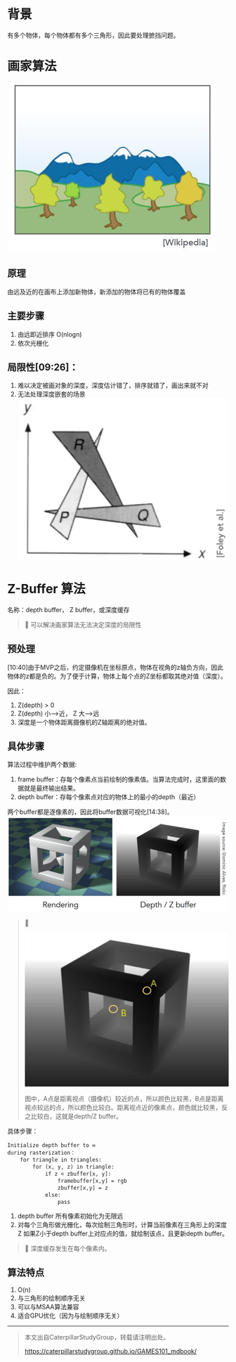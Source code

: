 # 背景

有多个物体，每个物体都有多个三角形，因此要处理摭挡问题。

# 画家算法

![](../assets/画家算法.jpg)

## 原理

由远及近的在画布上添加新物体，新添加的物体将已有的物体覆盖

## 主要步骤

1. 由远即近排序 O(nlogn)
2. 依次光栅化
   
## 局限性[09:26]：

1. 难以决定被画对象的深度，深度估计错了，排序就错了，画出来就不对
2. 无法处理深度嵌套的场景
![](../assets/34.PNG)

# Z-Buffer 算法

名称：depth buffer， Z buffer，或深度缓存

> **&#x1F4CC;** 可以解决画家算法无法决定深度的局限性

## 预处理

[10:40]由于MVP之后，约定摄像机在坐标原点，物体在视角的z轴负方向，因此物体的z都是负的。为了便于计算，物体上每个点的Z坐标都取其绝对值（深度）。

因此：  

1. Z(depth) > 0
2. Z(depth) 小-->近， Z 大-->远
3. 深度是一个物体距离摄像机的Z轴距离的绝对值。

## 具体步骤

算法过程中维护两个数据:

1. frame buffer：存每个像素点当前绘制的像素值。当算法完成时，这里面的数据就是最终输出结果。
2. depth buffer：存每个像素点对应的物体上的最小的depth（最近）

两个buffer都是逐像素的，因此将buffer数据可视化[14:38]。  
![](../assets/zbuffer.jpg)

> **&#x1F4CC;** 
> 
> ![](../assets/depthbuffer.jpg)
> 
>  图中，A点是距离视点（摄像机）较近的点，所以颜色比较黑，B点是距离视点较远的点，所以颜色比较白。距离视点近的像素点，颜色就比较黑，反之比较白，这就是depth/Z buffer。


具体步骤：

```
Initialize depth buffer to ∞
during rasterization：
    for triangle in triangles:
        for (x, y, z) in triangle:
            if z < zbuffer[x, y]:
                framebuffer[x,y] = rgb
                zbuffer[x,y] = z
            else:
                pass
```

1. depth buffer 所有像素初始化为无限远
2. 对每个三角形做光栅化，每次绘制三角形时，计算当前像素在三角形上的深度Z
   如果Z小于depth buffer上对应点的值，就绘制该点，且更新depth buffer。

> **&#x1F4CC;** 深度缓存发生在每个像素内。


## 算法特点

1. O(n)
2. 与三角形的绘制顺序无关
3. 可以与MSAA算法兼容
4. 适合GPU优化（因为与绘制顺序无关）

----------------------------
> 本文出自CaterpillarStudyGroup，转载请注明出处。
>
> https://caterpillarstudygroup.github.io/GAMES101_mdbook/